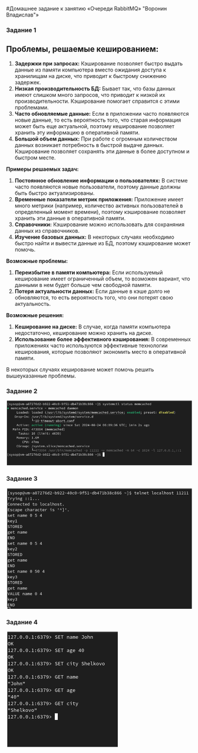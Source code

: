 #Домашнее задание к занятию «Очереди RabbitMQ» "Воронин Владислав"»

### Задание 1

## Проблемы, решаемые кешированием:

1. **Задержки при запросах:** Кэширование позволяет быстро выдать данные из памяти компьютера вместо ожидания доступа к хранилищам на диске, что приводит к быстрому снижению задержек.
2. **Низкая производительность БД:** Бывает так, что базы данных имеют слишком много запросов, что приводит к низкой их производительности. Кэширование помогает справится с этими проблемами.
3. **Часто обновляемые данные:** Если в приложении часто появляются новые данные, то есть вероятность того, что старая информация может быть еще актуальной, поэтому кеширование позволяет хранить эту информацию в оперативной памяти.
4. **Большой объем данных:** При работе с огромным количеством данных возникает потребность в быстрой выдаче данных. Кэширование позволяет сохранять эти данные в более доступном и быстром месте.

**Примеры решаемых задач:**

1. **Постоянное обновление информации о пользователях:** В системе часто появляются новые пользователи, поэтому данные должны быть быстро актуализированы.
2. **Временные показатели метрик приложения:** Приложение имеет много метрики (например, количество активных пользователей в определенный момент времени), поэтому кэширование позволяет хранить эти данные в оперативной памяти.
3. **Справочники:** Кэширование можно использовать для сохраняния данных из справочников.
4. **Изучение базовых данных:** В некоторых случаях необходимо быстро найти и вывести данные из БД, поэтому кэширование может помочь.

**Возможные проблемы:**

1. **Переизбытие в памяти компьютера:** Если используемый кеширование имеет ограниченный объем, то возможен вариант, что данными в нем будет больше чем свободной памяти.
2. **Потеря актуальности данных:** Если данные в кэше долго не обновляются, то есть вероятность того, что они потерят свою актуальность.

**Возможные решения:**

1. **Кеширование на диске:** В случае, когда памяти компьютера недостаточно, кеширование можно хранить на диске.
2. **Использование более эффективного кэширования:** В современных приложениях часто используются эффективные технологии кеширования, которые позволяют экономить место в оперативной памяти.

В некоторых случаях кеширование может помочь решить вышеуказанные проблемы.

### Задание 2

![alt text](https://github.com/vodin26/homework_11-02/blob/main/img/pic_1.png)

### Задание 3

![alt text](https://github.com/vodin26/homework_11-02/blob/main/img/pic_2.png)

### Задание 4

![alt text](https://github.com/vodin26/homework_11-02/blob/main/img/pic_3.png)
